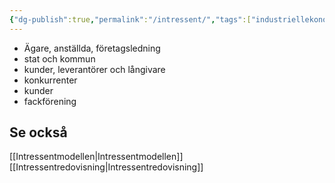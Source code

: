```yaml
---
{"dg-publish":true,"permalink":"/intressent/","tags":["industriellekonomi"]}
---
```



- Ägare, anställda, företagsledning
- stat och kommun
- kunder, leverantörer och långivare
- konkurrenter
- kunder
- fackförening

## Se också
[[Intressentmodellen\|Intressentmodellen]]
[[Intressentredovisning\|Intressentredovisning]]